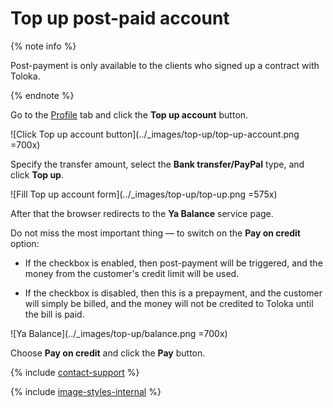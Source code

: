 # Top up post-paid account

{% note info %}

Post-payment is only available to the clients who signed up a contract with Toloka.

{% endnote %}

Go to the [Profile](https://platform.toloka.ai/requester/profile) tab and click the **Top up account** button.

![Click Top up account button](../_images/top-up/top-up-account.png =700x)

Specify the transfer amount, select the **Bank transfer/PayPal** type, and click **Top up**.

![Fill Top up account form](../_images/top-up/top-up.png =575x)

After that the browser redirects to the **Ya Balance** service page.

Do not miss the most important thing — to switch on the **Pay on credit** option:

- If the checkbox is enabled, then post-payment will be triggered, and the money from the customer's credit limit will be used.

- If the checkbox is disabled, then this is a prepayment, and the customer will simply be billed, and the money will not be credited to Toloka until the bill is paid.

![Ya Balance](../_images/top-up/balance.png =700x)

Choose **Pay on credit** and click the **Pay** button.

{% include [contact-support](../_includes/contact-support.md) %}

{% include [image-styles-internal](../../../_includes/image-styles-internal.md) %}